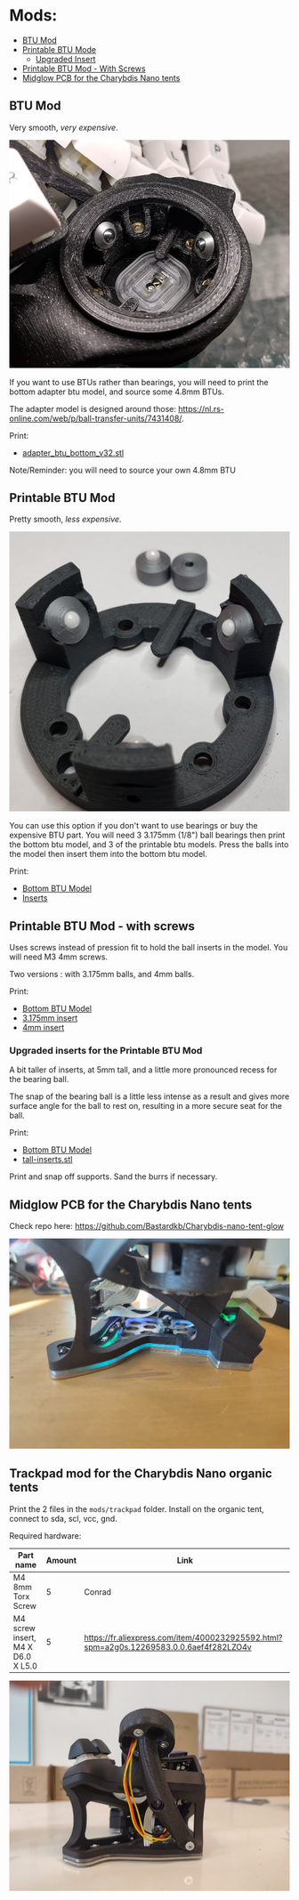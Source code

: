 # Mods:

- [BTU Mod](#btu-mod)
- [Printable BTU Mode](#printable-btu-mod)
  - [Upgraded Insert](#upgraded-inserts-for-the-printable-btu-mod)
- [Printable BTU Mod - With Screws](#printable-btu-mod---with-screws)
- [Midglow PCB for the Charybdis Nano tents](#midglow-pcb-for-the-charybdis-nano-tents)

## BTU Mod

Very smooth, *very expensive*.

![](../../pics/1ac.png)

If you want to use BTUs rather than bearings, you will need to print the bottom adapter btu model, and source some 4.8mm BTUs.

The adapter model is designed around those: https://nl.rs-online.com/web/p/ball-transfer-units/7431408/.

Print: 
- [adapter_btu_bottom_v32.stl](btu/adapter_btu_bottom_v32.stl)

Note/Reminder: you will need to source your own 4.8mm BTU

## Printable BTU Mod

Pretty smooth, *less expensive*.

![](../../pics/1ad.jpeg)

You can use this option if you don't want to use bearings or buy the expensive BTU part. You will need 3 3.175mm (1/8") ball bearings then print the bottom btu model, and 3 of the printable btu models. Press the balls into the model then insert them into the bottom btu model.

Print:
- [Bottom BTU Model](printable-btu-screws/bottom.stl)
- [Inserts](printable-btu/printable_btu_3.175mm_ball.stl)

## Printable BTU Mod - with screws

Uses screws instead of pression fit to hold the ball inserts in the model. You will need M3 4mm screws.

Two versions : with 3.175mm balls, and 4mm balls.

Print:
- [Bottom BTU Model](printable-btu-screws/bottom.stl)
- [3.175mm insert](printable-btu-screws/balls-3.1mm/inserts.stl)
- [4mm insert](printable-btu-screws/balls-4mm/inserts.stl)


### Upgraded inserts for the Printable BTU Mod

A bit taller of inserts, at 5mm tall, and a little more pronounced recess for the bearing ball.

The snap of the bearing ball is a little less intense as a result and gives more surface angle for the ball to rest on, resulting in a more secure seat for the ball.

Print: 
- [Bottom BTU Model](printable-btu-screws/bottom.stl)
- [tall-inserts.stl](printable-btu-screws/balls-3.1mm/tall-inserts.stl)

Print and snap off supports. Sand the burrs if necessary.

## Midglow PCB for the Charybdis Nano tents

Check repo here: https://github.com/Bastardkb/Charybdis-nano-tent-glow

![](../../pics/1ag.jpg)


## Trackpad mod for the Charybdis Nano organic tents

Print the 2 files in the `mods/trackpad` folder. Install on the organic tent, connect to sda, scl, vcc, gnd.

Required hardware:


| Part name                         | Amount | Link                                                                                    |
| --------------------------------- | ------ | --------------------------------------------------------------------------------------- |
| M4 8mm Torx Screw                 | 5      | Conrad                                                                                  |
| M4 screw insert, M4 X D6.0 X L5.0 | 5      | https://fr.aliexpress.com/item/4000232925592.html?spm=a2g0s.12269583.0.0.6aef4f282LZO4v |

![](../../pics/1ah.png)
